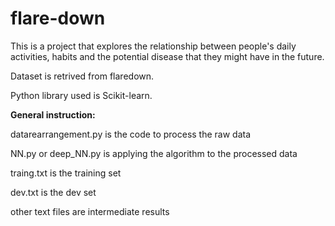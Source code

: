 # flare-down
This is a project that explores the relationship between people's daily activities, habits and the potential disease that they might have in the future.

Dataset is retrived from flaredown.

Python library used is Scikit-learn.


**General instruction:**


datarearrangement.py is the code to process the raw data

NN.py or deep_NN.py is applying the algorithm to the processed data

traing.txt is the training set

dev.txt is the dev set

other text files are intermediate results



  





















